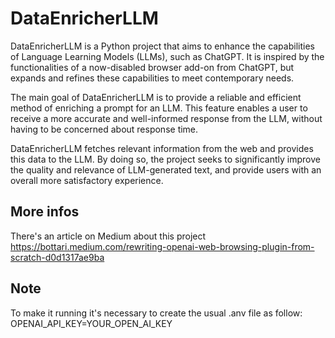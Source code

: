 # DataEnricherLLM
DataEnricherLLM is a Python project that aims to enhance the capabilities of Language Learning Models (LLMs), such as ChatGPT. It is inspired by the functionalities of a now-disabled browser add-on from ChatGPT, but expands and refines these capabilities to meet contemporary needs.

The main goal of DataEnricherLLM is to provide a reliable and efficient method of enriching a prompt for an LLM. This feature enables a user to receive a more accurate and well-informed response from the LLM, without having to be concerned about response time.

DataEnricherLLM fetches relevant information from the web and provides this data to the LLM. By doing so, the project seeks to significantly improve the quality and relevance of LLM-generated text, and provide users with an overall more satisfactory experience.

## More infos
There's an article on Medium about this project https://bottari.medium.com/rewriting-openai-web-browsing-plugin-from-scratch-d0d1317ae9ba

## Note
To make it running it's necessary to create the usual .anv file as follow:
OPENAI_API_KEY=YOUR_OPEN_AI_KEY